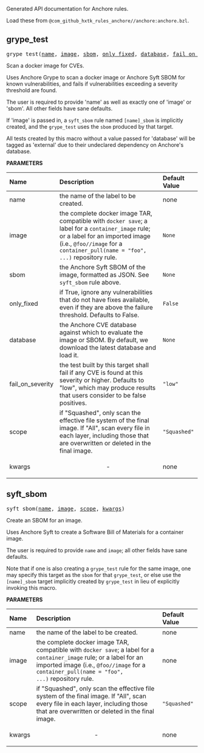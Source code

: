 <!-- Generated with Stardoc, Do Not Edit! -->


Generated API documentation for Anchore rules.

Load these from `@com_github_hxtk_rules_anchore//anchore:anchore.bzl`.

<a id="#grype_test"></a>

## grype_test

<pre>
grype_test(<a href="#grype_test-name">name</a>, <a href="#grype_test-image">image</a>, <a href="#grype_test-sbom">sbom</a>, <a href="#grype_test-only_fixed">only_fixed</a>, <a href="#grype_test-database">database</a>, <a href="#grype_test-fail_on_severity">fail_on_severity</a>, <a href="#grype_test-scope">scope</a>, <a href="#grype_test-kwargs">kwargs</a>)
</pre>

Scan a docker image for CVEs.

Uses Anchore Grype to scan a docker image or Anchore Syft SBOM for
known vulnerabilities, and fails if vulnerabilities exceeding a
severity threshold are found.

The user is required to provide 'name' as well as exactly one of
'image' or 'sbom'. All other fields have sane defaults.

If 'image' is passed in, a `syft_sbom` rule named `[name]_sbom` is
implicitly created, and the `grype_test` uses the `sbom` produced
by that target.

All tests created by this macro without a value passed for 'database'
will be tagged as 'external' due to their undeclared dependency on
Anchore's database.


**PARAMETERS**


| Name  | Description | Default Value |
| :------------- | :------------- | :------------- |
| <a id="grype_test-name"></a>name |  the name of the label to be created.   |  none |
| <a id="grype_test-image"></a>image |  the complete docker image TAR, compatible with <code>docker save</code>; a label for a <code>container_image</code> rule; or a label for an imported image (i.e., <code>@foo//image</code> for a <code>container_pull(name = "foo", ...)</code> repository rule.   |  <code>None</code> |
| <a id="grype_test-sbom"></a>sbom |  the Anchore Syft SBOM of the image, formatted as JSON. See <code>syft_sbom</code> rule above.   |  <code>None</code> |
| <a id="grype_test-only_fixed"></a>only_fixed |  if True, ignore any vulnerabilities that do not have fixes available, even if they are above the failure threshold. Defaults to False.   |  <code>False</code> |
| <a id="grype_test-database"></a>database |  the Anchore CVE database against which to evaluate the image or SBOM. By default, we download the latest database and load it.   |  <code>None</code> |
| <a id="grype_test-fail_on_severity"></a>fail_on_severity |  the test built by this target shall fail if any CVE is found at this severity or higher. Defaults to "low", which may produce results that users consider to be false positives.   |  <code>"low"</code> |
| <a id="grype_test-scope"></a>scope |  if "Squashed", only scan the effective file system of the final image. If "All", scan every file in each layer, including those that are overwritten or deleted in the final image.   |  <code>"Squashed"</code> |
| <a id="grype_test-kwargs"></a>kwargs |  <p align="center"> - </p>   |  none |


<a id="#syft_sbom"></a>

## syft_sbom

<pre>
syft_sbom(<a href="#syft_sbom-name">name</a>, <a href="#syft_sbom-image">image</a>, <a href="#syft_sbom-scope">scope</a>, <a href="#syft_sbom-kwargs">kwargs</a>)
</pre>

Create an SBOM for an image.

Uses Anchore Syft to create a Software Bill of Materials for a container
image.

The user is required to provide `name` and `image`; all other fields have
sane defaults.

Note that if one is also creating a `grype_test` rule for the same image,
one may specify this target as the `sbom` for that `grype_test`, or else
use the `[name]_sbom` target implicitly created by `grype_test` in lieu of
explicitly invoking this macro.


**PARAMETERS**


| Name  | Description | Default Value |
| :------------- | :------------- | :------------- |
| <a id="syft_sbom-name"></a>name |  the name of the label to be created.   |  none |
| <a id="syft_sbom-image"></a>image |  the complete docker image TAR, compatible with <code>docker save</code>; a label for a <code>container_image</code> rule; or a label for an imported image (i.e., <code>@foo//image</code> for a <code>container_pull(name = "foo", ...)</code> repository rule.   |  none |
| <a id="syft_sbom-scope"></a>scope |  if "Squashed", only scan the effective file system of the final image. If "All", scan every file in each layer, including those that are overwritten or deleted in the final image.   |  <code>"Squashed"</code> |
| <a id="syft_sbom-kwargs"></a>kwargs |  <p align="center"> - </p>   |  none |


